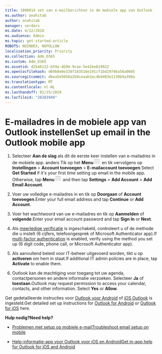 ```yaml
---
title: 1800014 set van e-mailberichten in de mobiele app van Outlook
ms.author: anahitab
author: anahitab
manager: serdars
ms.date: 4/12/2018
ms.audience: Admin
ms.topic: get-started-article
ROBOTS: NOINDEX, NOFOLLOW
localization_priority: Priority
ms.collection: Adm_O365
ms.custom: Adm_O365
ms.assetid: d2b46122-b59a-4b94-9cae-5e42be819022
ms.openlocfilehash: d69b8e0e338f103516e191cf1bd19746a58a0605
ms.sourcegitcommit: d6ea5e9458a2b8ceaab3ac4bd483e1130b9a398a
ms.translationtype: MT
ms.contentlocale: nl-NL
ms.lasthandoff: 01/15/2019
ms.locfileid: "28283940"
---
```

# <a name="set-up-email-in-the-outlook-mobile-app"></a><span data-ttu-id="bcb7e-102">E-mailadres in de mobiele app van Outlook instellen</span><span class="sxs-lookup"><span data-stu-id="bcb7e-102">Set up email in the Outlook mobile app</span></span>

1. <span data-ttu-id="bcb7e-p101">Selecteer **Aan de slag** als dit de eerste keer instellen van e-mailadres in de mobiele app. anders Tik op het **Menu**![knop voor de](media/265b9089-9630-42dd-a244-d9a412d8fe47.png) en tik vervolgens op **Instellingen** \> **Account toevoegen** \> **E-mailaccount toevoegen**.</span><span class="sxs-lookup"><span data-stu-id="bcb7e-p101">Select **Get Started** if it's your first time setting up email in the mobile app. Otherwise, tap **Menu**![The Menu button](media/265b9089-9630-42dd-a244-d9a412d8fe47.png) and then tap **Settings** \> **Add Account** \> **Add Email Account**.</span></span> 
    
2. <span data-ttu-id="bcb7e-105">Voer uw volledige e-mailadres in en tik op **Doorgaan** of **Account toevoegen**.</span><span class="sxs-lookup"><span data-stu-id="bcb7e-105">Enter your full email address and tap **Continue** or **Add Account**.</span></span>
    
3. <span data-ttu-id="bcb7e-106">Voer het wachtwoord van uw e-mailadres en tik op **Aanmelden** of **volgende**.</span><span class="sxs-lookup"><span data-stu-id="bcb7e-106">Enter your email account password and tap **Sign In** or **Next**.</span></span> 
    
4. <span data-ttu-id="bcb7e-107">Als [meerledige verificatie](https://support.office.com/article/8f0454b2-f51a-4d9c-bcde-2c48e41621c6.aspx) is ingeschakeld, controleert u of de methode die u instelt (6 cijfers, telefoongesprek of Microsoft Authenticator app).</span><span class="sxs-lookup"><span data-stu-id="bcb7e-107">If [multi-factor authentication](https://support.office.com/article/8f0454b2-f51a-4d9c-bcde-2c48e41621c6.aspx) is enabled, verify using the method you set up (6 digit code, phone call, or Microsoft Authenticator app).</span></span> 
    
5. <span data-ttu-id="bcb7e-108">Als aanvullend beleid voor IT-beheer uitgevoerd worden, tikt u op **activeren** om hem in staat.</span><span class="sxs-lookup"><span data-stu-id="bcb7e-108">If additional IT admin policies are in place, tap **Activate** to enable them.</span></span> 
    
6. <span data-ttu-id="bcb7e-p102">Outlook kan de machtiging voor toegang tot uw agenda, contactpersonen en andere informatie verzoeken. Selecteer **Ja** of **toestaan**.</span><span class="sxs-lookup"><span data-stu-id="bcb7e-p102">Outlook may request permission to access your calendar, contacts, and other information. Select **Yes** or **Allow**.</span></span> 
    
<span data-ttu-id="bcb7e-111">Get gedetailleerde instructies voor [Outlook voor Android](https://support.office.com/article/886db551-8dfa-4fd5-b835-f8e532091872.aspx) of [iOS Outlook](https://support.office.com/article/b2de2161-cc1d-49ef-9ef9-81acd1c8e234.aspx) is ingesteld.</span><span class="sxs-lookup"><span data-stu-id="bcb7e-111">Get detailed set up instructions for [Outlook for Android](https://support.office.com/article/886db551-8dfa-4fd5-b835-f8e532091872.aspx) or [Outlook for iOS](https://support.office.com/article/b2de2161-cc1d-49ef-9ef9-81acd1c8e234.aspx) here.</span></span> 
  
 <span data-ttu-id="bcb7e-112">**Hulp nodig?**</span><span class="sxs-lookup"><span data-stu-id="bcb7e-112">**Need help?**</span></span>
  
- [<span data-ttu-id="bcb7e-113">Problemen met setup op mobiele e-mail</span><span class="sxs-lookup"><span data-stu-id="bcb7e-113">Troubleshoot email setup on mobile</span></span>](https://support.office.com/article/a264ef01-9c88-48fb-9285-7017e4f31f02.aspx)
    
- [<span data-ttu-id="bcb7e-114">Help-informatie-app voor Outlook voor iOS en Android</span><span class="sxs-lookup"><span data-stu-id="bcb7e-114">Get in-app help for Outlook for iOS and Android</span></span>](https://support.office.com/article/218a22d1-9fa5-4889-b689-de1c63493243.aspx#ID0EAABAAA=Contact_Support)
    

